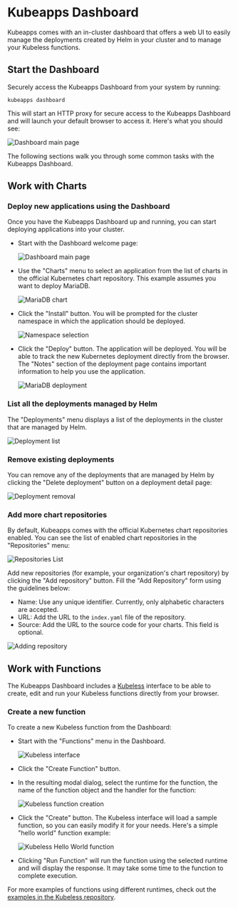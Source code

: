 # Kubeapps Dashboard

Kubeapps comes with an in-cluster dashboard that offers a web UI to easily manage the deployments created by Helm in your cluster and to manage your Kubeless functions.

## Start the Dashboard

Securely access the Kubeapps Dashboard from your system by running:

```
kubeapps dashboard
```

This will start an HTTP proxy for secure access to the Kubeapps Dashboard and will launch your default browser to access it. Here's what you should see:

![Dashboard main page](../img/dashboard-home.png)

The following sections walk you through some common tasks with the Kubeapps Dashboard.

## Work with Charts

### Deploy new applications using the Dashboard

Once you have the Kubeapps Dashboard up and running, you can start deploying applications into your cluster.

* Start with the Dashboard welcome page:

  ![Dashboard main page](../img/dashboard-home.png)

* Use the "Charts" menu to select an application from the list of charts in the official Kubernetes chart repository. This example assumes you want to deploy MariaDB.

  ![MariaDB chart](../img/mariadb-install.png)

* Click the "Install" button. You will be prompted for the cluster namespace in which the application should be deployed.

  ![Namespace selection](../img/mariadb-namespace.png)

* Click the "Deploy" button. The application will be deployed. You will be able to track the new Kubernetes deployment directly from the browser. The "Notes" section of the deployment page contains important information to help you use the application.

  ![MariaDB deployment](../img/mariadb-deployment.png)

### List all the deployments managed by Helm

The "Deployments" menu displays a list of the deployments in the cluster that are managed by Helm.

![Deployment list](../img/dashboard-deployments.png)

### Remove existing deployments

You can remove any of the deployments that are managed by Helm by clicking the "Delete deployment" button on a deployment detail page:

![Deployment removal](../img/dashboard-delete-deployment.png)

### Add more chart repositories

By default, Kubeapps comes with the official Kubernetes chart repositories enabled. You can see the list of enabled chart repositories in the "Repositories" menu:

![Repositories List](../img/dashboard-repos.png)

Add new repositories (for example, your organization's chart repository) by clicking the "Add repository" button. Fill the "Add Repository" form using the guidelines below:

* Name: Use any unique identifier. Currently, only alphabetic characters are accepted.
* URL: Add the URL to the ```index.yaml``` file of the repository.
* Source: Add the URL to the source code for your charts. This field is optional.

![Adding repository](../img/dashboard-add-repo.png)

## Work with Functions

The Kubeapps Dashboard includes a [Kubeless](https://kubeless.io) interface to be able to create, edit and run your Kubeless functions directly from your browser.

### Create a new function

To create a new Kubeless function from the Dashboard:

* Start with the "Functions" menu in the Dashboard.

  ![Kubeless interface](../img/dashboard-functions.png)

* Click the "Create Function" button. 
* In the resulting modal dialog, select the runtime for the function, the name of the function object and the handler for the function:

  ![Kubeless function creation](../img/kubeless-create.png)

* Click the "Create" button. The Kubeless interface will load a sample function, so you can easily modify it for your needs. Here's a simple "hello world" function example:

  ![Kubeless Hello World function](../img/kubeless-hello.png)

* Clicking "Run Function" will run the function using the selected runtime and will display the response. It may take some time to the function to complete execution.

For more examples of functions using different runtimes, check out the [examples in the Kubeless repository](https://github.com/kubeless/kubeless/tree/master/examples).
